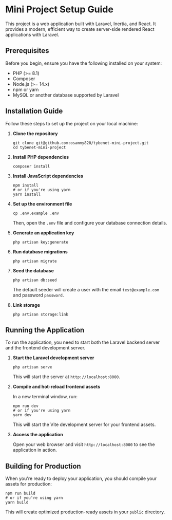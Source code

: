 # Mini Project Setup Guide

This project is a web application built with Laravel, Inertia, and React. It provides a modern, efficient way to create server-side rendered React applications with Laravel.

## Prerequisites

Before you begin, ensure you have the following installed on your system:
- PHP (>= 8.1)
- Composer
- Node.js (>= 14.x)
- npm or yarn
- MySQL or another database supported by Laravel

## Installation Guide

Follow these steps to set up the project on your local machine:

1. **Clone the repository**

   ```
   git clone git@github.com:osammy820/tybenet-mini-project.git
   cd tybenet-mini-project
   ```

2. **Install PHP dependencies**

   ```
   composer install
   ```

3. **Install JavaScript dependencies**

   ```
   npm install
   # or if you're using yarn
   yarn install
   ```

4. **Set up the environment file**

   ```
   cp .env.example .env
   ```

   Then, open the `.env` file and configure your database connection details.

5. **Generate an application key**

   ```
   php artisan key:generate
   ```

6. **Run database migrations**

   ```
   php artisan migrate
   ```

7. **Seed the database** 

   ```
   php artisan db:seed
   ```
   The default seeder will create a user with the email `test@example.com` and password `password`.

8. **Link storage**

   ```
   php artisan storage:link
   ```

## Running the Application

To run the application, you need to start both the Laravel backend server and the frontend development server.

1. **Start the Laravel development server**

   ```
   php artisan serve
   ```

   This will start the server at `http://localhost:8000`.

2. **Compile and hot-reload frontend assets**

   In a new terminal window, run:

   ```
   npm run dev
   # or if you're using yarn
   yarn dev
   ```

   This will start the Vite development server for your frontend assets.

3. **Access the application**

   Open your web browser and visit `http://localhost:8000` to see the application in action.

## Building for Production

When you're ready to deploy your application, you should compile your assets for production:

```
npm run build
# or if you're using yarn
yarn build
```

This will create optimized production-ready assets in your `public` directory.


